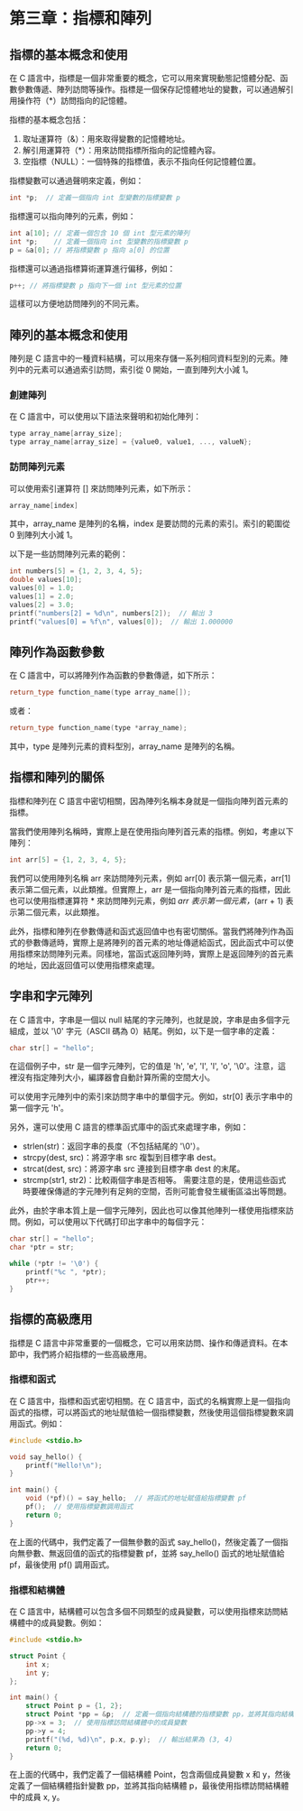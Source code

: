 # 第三章：指標和陣列

## 指標的基本概念和使用

在 C 語言中，指標是一個非常重要的概念，它可以用來實現動態記憶體分配、函數參數傳遞、陣列訪問等操作。指標是一個保存記憶體地址的變數，可以通過解引用操作符（*）訪問指向的記憶體。

指標的基本概念包括：

1. 取址運算符（&）：用來取得變數的記憶體地址。
2. 解引用運算符（*）：用來訪問指標所指向的記憶體內容。
3. 空指標（NULL）：一個特殊的指標值，表示不指向任何記憶體位置。

指標變數可以通過聲明來定義，例如：

```cpp
int *p;  // 定義一個指向 int 型變數的指標變數 p

```

指標還可以指向陣列的元素，例如：

```cpp
int a[10]; // 定義一個包含 10 個 int 型元素的陣列
int *p;    // 定義一個指向 int 型變數的指標變數 p
p = &a[0]; // 將指標變數 p 指向 a[0] 的位置

```

指標還可以通過指標算術運算進行偏移，例如：

```cpp
p++; // 將指標變數 p 指向下一個 int 型元素的位置
```

這樣可以方便地訪問陣列的不同元素。

## 陣列的基本概念和使用

陣列是 C 語言中的一種資料結構，可以用來存儲一系列相同資料型別的元素。陣列中的元素可以通過索引訪問，索引從 0 開始，一直到陣列大小減 1。

### 創建陣列

在 C 語言中，可以使用以下語法來聲明和初始化陣列：

```cpp
type array_name[array_size];
type array_name[array_size] = {value0, value1, ..., valueN};
```


### 訪問陣列元素

可以使用索引運算符 [] 來訪問陣列元素，如下所示：

```cpp
array_name[index]
```

其中，array_name 是陣列的名稱，index 是要訪問的元素的索引。索引的範圍從 0 到陣列大小減 1。

以下是一些訪問陣列元素的範例：

```cpp
int numbers[5] = {1, 2, 3, 4, 5};
double values[10];
values[0] = 1.0;
values[1] = 2.0;
values[2] = 3.0;
printf("numbers[2] = %d\n", numbers[2]);  // 輸出 3
printf("values[0] = %f\n", values[0]);  // 輸出 1.000000
```

## 陣列作為函數參數

在 C 語言中，可以將陣列作為函數的參數傳遞，如下所示：

```cpp
return_type function_name(type array_name[]);
```


或者：

```cpp
return_type function_name(type *array_name);
```


其中，type 是陣列元素的資料型別，array_name 是陣列的名稱。


## 指標和陣列的關係

指標和陣列在 C 語言中密切相關，因為陣列名稱本身就是一個指向陣列首元素的指標。

當我們使用陣列名稱時，實際上是在使用指向陣列首元素的指標。例如，考慮以下陣列：

```cpp
int arr[5] = {1, 2, 3, 4, 5};
```

我們可以使用陣列名稱 arr 來訪問陣列元素，例如 arr[0] 表示第一個元素，arr[1] 表示第二個元素，以此類推。但實際上，arr 是一個指向陣列首元素的指標，因此也可以使用指標運算符 * 來訪問陣列元素，例如 *arr 表示第一個元素，*(arr + 1) 表示第二個元素，以此類推。

此外，指標和陣列在參數傳遞和函式返回值中也有密切關係。當我們將陣列作為函式的參數傳遞時，實際上是將陣列的首元素的地址傳遞給函式，因此函式中可以使用指標來訪問陣列元素。同樣地，當函式返回陣列時，實際上是返回陣列的首元素的地址，因此返回值可以使用指標來處理。

## 字串和字元陣列

在 C 語言中，字串是一個以 null 結尾的字元陣列，也就是說，字串是由多個字元組成，並以 '\0' 字元（ASCII 碼為 0）結尾。例如，以下是一個字串的定義：

```cpp
char str[] = "hello";
```

在這個例子中，str 是一個字元陣列，它的值是 'h', 'e', 'l', 'l', 'o', '\0'。注意，這裡沒有指定陣列大小，編譯器會自動計算所需的空間大小。

可以使用字元陣列中的索引來訪問字串中的單個字元。例如，str[0] 表示字串中的第一個字元 'h'。

另外，還可以使用 C 語言的標準函式庫中的函式來處理字串，例如：

* strlen(str)：返回字串的長度（不包括結尾的 '\0'）。
* strcpy(dest, src)：將源字串 src 複製到目標字串 dest。
* strcat(dest, src)：將源字串 src 連接到目標字串 dest 的末尾。
* strcmp(str1, str2)：比較兩個字串是否相等。
需要注意的是，使用這些函式時要確保傳遞的字元陣列有足夠的空間，否則可能會發生緩衝區溢出等問題。

此外，由於字串本質上是一個字元陣列，因此也可以像其他陣列一樣使用指標來訪問。例如，可以使用以下代碼打印出字串中的每個字元：

```cpp
char str[] = "hello";
char *ptr = str;

while (*ptr != '\0') {
    printf("%c ", *ptr);
    ptr++;
}
```

## 指標的高級應用

指標是 C 語言中非常重要的一個概念，它可以用來訪問、操作和傳遞資料。在本節中，我們將介紹指標的一些高級應用。

### 指標和函式
在 C 語言中，指標和函式密切相關。在 C 語言中，函式的名稱實際上是一個指向函式的指標，可以將函式的地址賦值給一個指標變數，然後使用這個指標變數來調用函式。例如：

```cpp
#include <stdio.h>

void say_hello() {
    printf("Hello!\n");
}

int main() {
    void (*pf)() = say_hello;  // 將函式的地址賦值給指標變數 pf
    pf();  // 使用指標變數調用函式
    return 0;
}
```

在上面的代碼中，我們定義了一個無參數的函式 say_hello()，然後定義了一個指向無參數、無返回值的函式的指標變數 pf，並將 say_hello() 函式的地址賦值給 pf，最後使用 pf() 調用函式。

### 指標和結構體

在 C 語言中，結構體可以包含多個不同類型的成員變數，可以使用指標來訪問結構體中的成員變數。例如：

```cpp
#include <stdio.h>

struct Point {
    int x;
    int y;
};

int main() {
    struct Point p = {1, 2};
    struct Point *pp = &p;  // 定義一個指向結構體的指標變數 pp，並將其指向結構體 p
    pp->x = 3;  // 使用指標訪問結構體中的成員變數
    pp->y = 4;
    printf("(%d, %d)\n", p.x, p.y);  // 輸出結果為 (3, 4)
    return 0;
}
```

在上面的代碼中，我們定義了一個結構體 Point，包含兩個成員變數 x 和 y，然後定義了一個結構體指針變數 pp，並將其指向結構體 p，最後使用指標訪問結構體中的成員 x, y。
